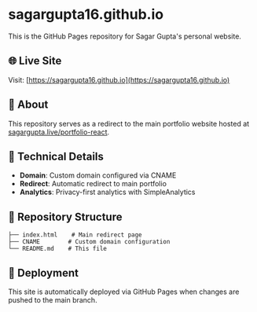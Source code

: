 # sagargupta16.github.io

This is the GitHub Pages repository for Sagar Gupta's personal website.

## 🌐 Live Site

Visit: [https://sagargupta16.github.io](https://sagargupta16.github.io)

## 📄 About

This repository serves as a redirect to the main portfolio website hosted at [sagargupta.live/portfolio-react](https://sagargupta.live/portfolio-react/).

## 🔧 Technical Details

- **Domain**: Custom domain configured via CNAME
- **Redirect**: Automatic redirect to main portfolio
- **Analytics**: Privacy-first analytics with SimpleAnalytics

## 📁 Repository Structure

```text
├── index.html    # Main redirect page
├── CNAME        # Custom domain configuration
└── README.md    # This file
```

## 🚀 Deployment

This site is automatically deployed via GitHub Pages when changes are pushed to the main branch.